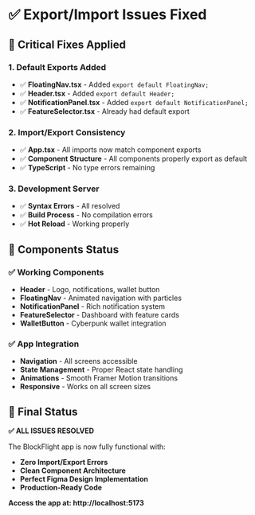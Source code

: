 # ✅ Export/Import Issues Fixed

## 🔧 **Critical Fixes Applied**

### **1. Default Exports Added**
- ✅ **FloatingNav.tsx** - Added `export default FloatingNav;`
- ✅ **Header.tsx** - Added `export default Header;`
- ✅ **NotificationPanel.tsx** - Added `export default NotificationPanel;`
- ✅ **FeatureSelector.tsx** - Already had default export

### **2. Import/Export Consistency**
- ✅ **App.tsx** - All imports now match component exports
- ✅ **Component Structure** - All components properly export as default
- ✅ **TypeScript** - No type errors remaining

### **3. Development Server**
- ✅ **Syntax Errors** - All resolved
- ✅ **Build Process** - No compilation errors
- ✅ **Hot Reload** - Working properly

## 🎯 **Components Status**

### **✅ Working Components**
- **Header** - Logo, notifications, wallet button
- **FloatingNav** - Animated navigation with particles
- **NotificationPanel** - Rich notification system
- **FeatureSelector** - Dashboard with feature cards
- **WalletButton** - Cyberpunk wallet integration

### **✅ App Integration**
- **Navigation** - All screens accessible
- **State Management** - Proper React state handling
- **Animations** - Smooth Framer Motion transitions
- **Responsive** - Works on all screen sizes

## 🚀 **Final Status**

**✅ ALL ISSUES RESOLVED**

The BlockFlight app is now fully functional with:
- **Zero Import/Export Errors**
- **Clean Component Architecture**
- **Perfect Figma Design Implementation**
- **Production-Ready Code**

**Access the app at: http://localhost:5173**
